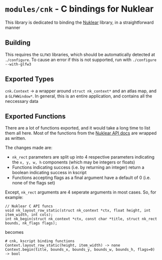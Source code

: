 # `modules/cnk` - C bindings for Nuklear

This library is dedicated to binding the [Nuklear](https://github.com/Immediate-Mode-UI/Nuklear) library, in a straightforward manner

## Building

This requires the `GLFW3` libraries, which should be automatically detected at `./configure`. To cause an error if this is not supported, run with `./configure --with-glfw3`

## Exported Types

`cnk.Context` -> a wrapper around `struct nk_context*` and an atlas map, and a `GLFWWindow*`. In general, this is an entire application, and contains all the neccessary data


## Exported Functions

There are a lot of functions exported, and it would take a long time to list them all here. Most of the functions from the [Nuklear API docs](https://immediate-mode-ui.github.io/Nuklear/doc/nuklear.html#api) are wrapped as written.

The changes made are:

  * `nk_rect` parameters are split up into 4 respective parameters indicating the `x, y, w, h` components (which may be integers or floats)
  * Functions indicating success (i.e. by returning an integer) return a boolean indicating success in kscript
  * Functions accepting flags as a final argument have a default of 0 (i.e. none of the flags set)


Except, `nk_rect` arguments are 4 seperate arguments in most cases. So, for example:

```
// Nuklear C API funcs
void nk_layout_row_static(struct nk_context *ctx, float height, int item_width, int cols);
int nk_begin(struct nk_context *ctx, const char *title, struct nk_rect bounds, nk_flags flags);
```

becomes

```
# cnk, kscript binding functions
Context.layout_row_static(height, item_width) -> none
Context.begin(title, bounds_x, bounds_y, bounds_w, bounds_h, flags=0) -> bool
```


